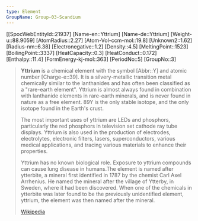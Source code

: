 ```yaml
---
type: Element
GroupName: Group-03-Scandium
---
```

[[SpocWebEntityId::21937]
[Name-en::Yttrium]
[Name-de::Yttrium]
[Weight-u::88.9059]
[AtomRadius::2.27]
[Atom-Vol-ccm-mol::19.8]
[Unknown2::1.62]
[Radius-nm::6.38]
[Electronegative::1.2]
[Density::4.5]
[MeltingPoint::1523]
[BoilingPoint::3337]
[HeatCapacity::0.3]
[HeatConduct::0.172]
[Enthalpy::11.4]
[FormEnergy-kj-mol::363]
[PeriodNo::5]
[GroupNo::3]

> **Yttrium** is a chemical element with the symbol [Abbr::Y] and atomic number [Charge-e::39]. It is a silvery-metallic transition metal chemically similar to the lanthanides and has often been classified as a "rare-earth element". Yttrium is almost always found in combination with lanthanide elements in rare-earth minerals, and is never found in nature as a free element. 89Y is the only stable isotope, and the only isotope found in the Earth's crust.
>
> The most important uses of yttrium are LEDs and phosphors, particularly the red phosphors in television set cathode ray tube displays. Yttrium is also used in the production of electrodes, electrolytes, electronic filters, lasers, superconductors, various medical applications, and tracing various materials to enhance their properties.
>
> Yttrium has no known biological role. Exposure to yttrium compounds can cause lung disease in humans.The element is named after ytterbite, a mineral first identified in 1787 by the chemist Carl Axel Arrhenius. He named the mineral after the village of Ytterby, in Sweden, where it had been discovered.  When one of the chemicals in ytterbite was later found to be the previously unidentified element, yttrium, the element was then named after the mineral.
>
> [Wikipedia](https://en.wikipedia.org/wiki/Yttrium)